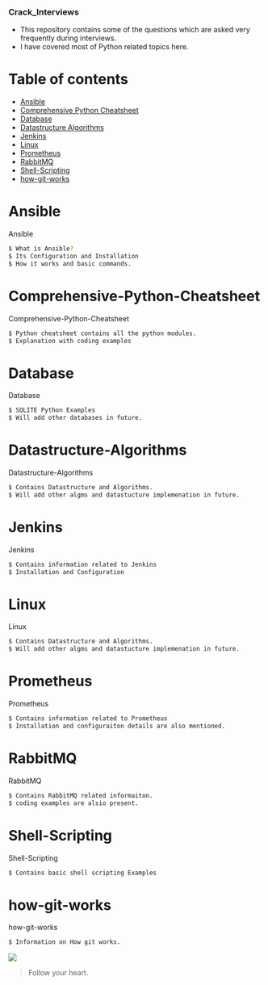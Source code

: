 ### Crack_Interviews

- This repository contains some of the questions which are asked very frequently during interviews.
- I have covered most of Python related topics here.  


Table of contents
=================

<!--ts-->
   * [Ansible](#Ansible)
   * [Comprehensive Python Cheatsheet](#Comprehensive-Python-Cheatsheet)
   * [Database](#Database)
   * [Datastructure Algorithms](#Datastructure-Algorithms)
   * [Jenkins](#Jenkins)
   * [Linux](#Linux)
   * [Prometheus](#Prometheus)
   * [RabbitMQ](#RabbitMQ)
   * [Shell-Scripting](#Shell-Scripting)
   * [how-git-works](#how-git-works)
<!--te-->

Ansible
============

Ansible 
```bash
$ What is Ansible?
$ Its Configuration and Installation
$ How it works and basic commands.
```

Comprehensive-Python-Cheatsheet
============

Comprehensive-Python-Cheatsheet
```bash
$ Python cheatsheet contains all the python modules.
$ Explanation with coding examples
```

Database
============

Database
```bash
$ SQLITE Python Examples
$ Will add other databases in future.
```

Datastructure-Algorithms
==================

Datastructure-Algorithms
```bash
$ Contains Datastructure and Algorithms.
$ Will add other algms and datastucture implemenation in future.
```
Jenkins
==================

Jenkins
```bash
$ Contains information related to Jenkins
$ Installation and Configuration
```

Linux
==================

Linux
```bash
$ Contains Datastructure and Algorithms.
$ Will add other algms and datastucture implemenation in future.
```

Prometheus
==================

Prometheus
```bash
$ Contains information related to Prometheus
$ Installation and configuraiton details are also mentioned.
```

RabbitMQ
==================

RabbitMQ
```bash
$ Contains RabbitMQ related informaiton.
$ coding examples are alsio present.
```

Shell-Scripting
==================

Shell-Scripting
```bash
$ Contains basic shell scripting Examples
```

how-git-works
==================

how-git-works
```bash
$ Information on How git works.
```

![](https://pandao.github.io/editor.md/examples/images/4.jpg)
> Follow your heart.

